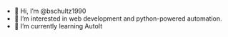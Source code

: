 - 👋 Hi, I’m @bschultz1990
- 👀 I’m interested in web development and python-powered automation.
- 🌱 I’m currently learning AutoIt

<!---
bschultz1990/bschultz1990 is a ✨ special ✨ repository because its `README.md` (this file) appears on your GitHub profile.
You can click the Preview link to take a look at your changes.
--->
